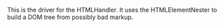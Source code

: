 This is the driver for the HTMLHandler. It uses the HTMLElementNester to build a DOM tree from possibly bad markup.
